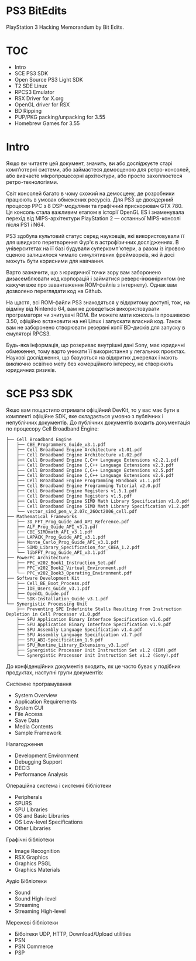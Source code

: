 PS3 BitEdits
============

PlayStation 3 Hacking Memorandum by Bit Edits.

# TOC

* Intro
* SCE PS3 SDK
* Open Source PS3 Light SDK
* T2 SDE Linux
* RPCS3 Emulator
* RSX Driver for X.org
* OpenGL driver for RSX
* BD Ripping
* PUP/PKG packing/unpacking for 3.55
* Homebrew Games for 3.55

# Intro

Якщо ви читаєте цей документ, значить, ви або досліджуєте старі
комп’ютерні системи, або займаєтеся демосценою для ретро-консолей,
або вивчаєте мікропроцесорні архітектури, або просто захоплюєтеся
ретро-технологіями.

Світ консолей багато в чому схожий на демосцену, де розробники
працюють в умовах обмежених ресурсів. Для PS3 це двоядерний
процесор PPC з 8 DSP-модулями та графічний прискорювач GTX 780.
Ця консоль стала важливим етапом в історії OpenGL ES і знаменувала
перехід від MIPS-архітектури PlayStation 2 — останньої MIPS-консолі
після PS1 і N64.

PS3 здобула культовий статус серед науковців, які використовували
її для швидкого перетворення Фур'є в астрофізичних дослідженнях.
В університетах на її базі будували суперкомп’ютери, а разом із
ігровою сценою залишилося чимало симулятивних фреймворків, які й
досі можуть бути корисними для навчання.

Варто зазначити, що з юридичної точки зору вам заборонено дизасемблювати
код корпорацій і займатися реверс-інжинірингом (не кажучи вже про
завантаження ROM-файлів з інтернету). Однак вам дозволено переглядати
код на Github.

На щастя, всі ROM-файли PS3 знаходяться у відкритому доступі, тож, на
відміну від Nintendo 64, вам не доведеться використовувати програматори
чи зчитувачі ROM. Ви можете мати консоль із прошивкою 3.50, офіційно
встановити на неї Linux і запускати власний код. Також вам не заборонено
створювати резервні копії BD-дисків для запуску в емуляторі RPCS3.

Будь-яка інформація, що розкриває внутрішні дані Sony, має юридичні
обмеження, тому варто уникати її використання у легальних проєктах.
Наукові дослідження, що базуються на відкритих джерелах і мають виключно
освітню мету без комерційного інтересу, не створюють юридичних ризиків.

# SCE PS3 SDK

Якшо вам пощастило отримати офіційний DevKit, то у вас має бути в комплекті
офіційне SDK, яке складається умовно з публічних і непублічних документів.
До публічних документів входить документація по процесору Cell Broadband Engine:

```
├── Cell Broadband Engine
│   ├── CBE_Programmers_Guide_v3.1.pdf
│   ├── Cell Broadband Engine Architecture v1.01.pdf
│   ├── Cell Broadband Engine Architecture v1.02.pdf
│   ├── Cell Broadband Engine C,C++ Language Extensions v2.2.1.pdf
│   ├── Cell Broadband Engine C,C++ Language Extensions v2.3.pdf
│   ├── Cell Broadband Engine C,C++ Language Extensions v2.5.pdf
│   ├── Cell Broadband Engine C,C++ Language Extensions v2.6.pdf
│   ├── Cell Broadband Engine Programming Handbook v1.1.pdf
│   ├── Cell Broadband Engine Programming Tutorial v2.0.pdf
│   ├── Cell Broadband Engine Registers v1.5.1.pdf
│   ├── Cell Broadband Engine Registers v1.5.pdf
│   ├── Cell Broadband Engine SIMD Math Library Specification v1.0.pdf
│   ├── Cell Broadband Engine SIMD Math Library Specification v1.2.pdf
│   └── vector_simd_pem_v_2.07c_26Oct2006_cell.pdf
├── Mathematical Frameworks
│   ├── 3D_FFT_Prog_Guide_and_API_Reference.pdf
│   ├── ALF_Prog_Guide_API_v3.1.pdf
│   ├── CBE_SIMDmath_API_v3.1.pdf
│   ├── LAPACK_Prog_Guide_API_v3.1.pdf
│   ├── Monte_Carlo_Prog_Guide_API_v3.1.pdf
│   ├── SIMD_Library_Specification_for_CBEA_1.2.pdf
│   └── libFFT_Prog_Guide_API_v3.1.pdf
├── PowerPC Architecture
│   ├── PPC_v202_Book1_Instruction_Set.pdf
│   ├── PPC_v202_Book2_Virtual_Environment.pdf
│   └── PPC_v202_Book3_Operating_Environment.pdf
├── Software Development Kit
│   ├── Cell_BE_Boot_Process.pdf
│   ├── IDE_Users_Guide_v3.1.pdf
│   ├── OpenCL_Guide.pdf
│   └── SDK-Installation_Guide_v3.1.pdf
└── Synergistic Processing Unit
    ├── Preventing SPE Indefinite Stalls Resulting from Instruction Depletion in Cell Processor v1.0.pdf
    ├── SPU Application Binary Interface Specification v1.6.pdf
    ├── SPU Application Binary Interface Specification v1.9.pdf
    ├── SPU Assembly Language Specification v1.4.pdf
    ├── SPU Assembly Language Specification v1.7.pdf
    ├── SPU_ABI-Specification_1.9.pdf
    ├── SPU_Runtime_Library_Extensions_v3.1.pdf
    ├── Synergistic Processor Unit Instruction Set v1.2 (IBM).pdf
    └── Synergistic Processor Unit Instruction Set v1.2 (Sony).pdf
```

До конфіденційних документів входить, як це часто буває у подібних продуктах,
наступні групи документів:

Системне програмування

* System Overview
* Application Requirements
* System GUI
* File Access
* Save Data
* Media Contents
* Sample Framework

Налагодження

* Development Environment
* Debugging Support
* DECI3
* Performance Analysis

Операційна система і системні бібліотеки

* Peripherals
* SPURS
* SPU Libraries
* OS and Basic Libraries
* OS Low-level Specifications
* Other Libraries

Графічні бібліотеки

* Image Recognition
* RSX Graphics
* Graphics PSGL
* Graphics Materials

Аудіо Бібліотеки

* Sound
* Sound High-level
* Streaming
* Streaming High-level

Мережеві бібліотеки

* Бібоітеки UDP, HTTP, Download/Upload utilities
* PSN
* PSN Commerce
* PSP
